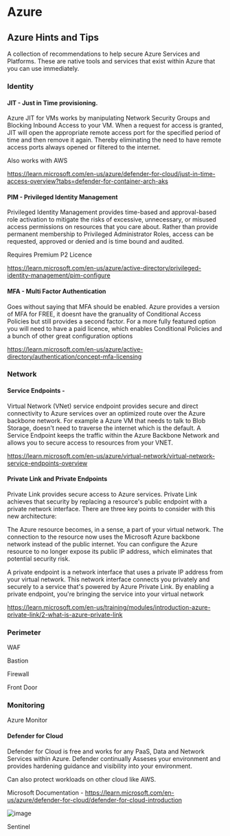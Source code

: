 # Azure  
## Azure Hints and Tips


A collection of recommendations to help secure Azure Services and Platforms. These are native tools and services that exist within Azure that you can use immediately.


### Identity

#### JIT - Just in Time provisioning. 

Azure JIT for VMs works by manipulating Network Security Groups and Blocking Inbound Access to your VM. When a request for access is granted, JIT will open the appropriate remote access port for the specified period of time and then remove it again. Thereby eliminating the need to have remote access ports always opened or filtered to the internet.

Also works with AWS

https://learn.microsoft.com/en-us/azure/defender-for-cloud/just-in-time-access-overview?tabs=defender-for-container-arch-aks

#### PIM - Privileged Identity Management

Privileged Identity Management provides time-based and approval-based role activation to mitigate the risks of excessive, unnecessary, or misused access permissions on resources that you care about. Rather than provide permanent membership to Privileged Administrator Roles, access can be requested, approved or denied and is time bound and audited.

Requires Premium P2 Licence

https://learn.microsoft.com/en-us/azure/active-directory/privileged-identity-management/pim-configure

#### MFA - Multi Factor Authentication

Goes without saying that MFA should be enabled. Azure provides a version of MFA for FREE, it doesnt have the granuality of Conditional Access Policies but still provides a second factor. For a more fully featured option you will need to have a paid licence, which enables Conditional Policies and a bunch of other great configuration options

https://learn.microsoft.com/en-us/azure/active-directory/authentication/concept-mfa-licensing


### Network

#### Service Endpoints -

Virtual Network (VNet) service endpoint provides secure and direct connectivity to Azure services over an optimized route over the Azure backbone network. For example a Azure VM that needs to talk to Blob Storage, doesn't need to traverse the internet which is the default. A Service Endpoint keeps the traffic within the Azure Backbone Network and allows you to secure access to resources from your VNET.

https://learn.microsoft.com/en-us/azure/virtual-network/virtual-network-service-endpoints-overview



#### Private Link and Private Endpoints

Private Link provides secure access to Azure services. Private Link achieves that security by replacing a resource's public endpoint with a private network interface. There are three key points to consider with this new architecture:

The Azure resource becomes, in a sense, a part of your virtual network.
The connection to the resource now uses the Microsoft Azure backbone network instead of the public internet.
You can configure the Azure resource to no longer expose its public IP address, which eliminates that potential security risk.


A private endpoint is a network interface that uses a private IP address from your virtual network. This network interface connects you privately and securely to a service that's powered by Azure Private Link. By enabling a private endpoint, you're bringing the service into your virtual network

https://learn.microsoft.com/en-us/training/modules/introduction-azure-private-link/2-what-is-azure-private-link


### Perimeter

WAF

Bastion

Firewall

Front Door


### Monitoring

Azure Monitor


#### Defender for Cloud

Defender for Cloud is free and works for any PaaS, Data and Network Services within Azure. 
Defender continually Asseses your environment and provides hardening guidance and visibility into your environment.

Can also protect workloads on other cloud like AWS.

Microsoft Documentation - https://learn.microsoft.com/en-us/azure/defender-for-cloud/defender-for-cloud-introduction

![image](https://user-images.githubusercontent.com/107555197/214216574-a801cc74-ad5d-4c48-9582-962ad6051a95.png)

Sentinel


